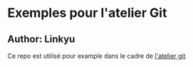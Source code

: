 # Exemples pour l'atelier Git

## Author: Linkyu

Ce repo est utilisé pour example dans le cadre de [l'atelier git](
https://petrus-v.gitbooks.io/git-workshop/content/fr/)